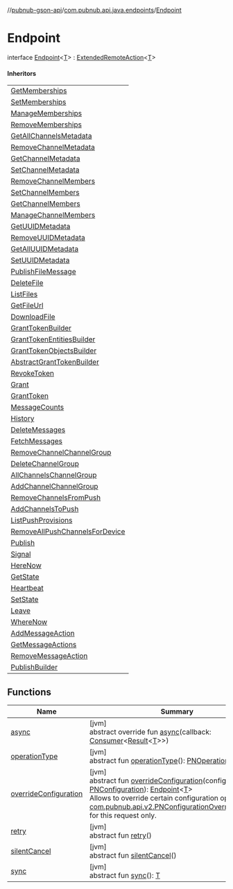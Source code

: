 //[pubnub-gson-api](../../../index.md)/[com.pubnub.api.java.endpoints](../index.md)/[Endpoint](index.md)

# Endpoint

interface [Endpoint](index.md)&lt;[T](index.md)&gt; : [ExtendedRemoteAction](../../../../../pubnub-kotlin/pubnub-kotlin-core-api/pubnub-kotlin-core-api/com.pubnub.api.endpoints.remoteaction/-extended-remote-action/index.md)&lt;[T](index.md)&gt; 

#### Inheritors

| |
|---|
| [GetMemberships](../../com.pubnub.api.java.endpoints.objects_api.memberships/-get-memberships/index.md) |
| [SetMemberships](../../com.pubnub.api.java.endpoints.objects_api.memberships/-set-memberships/index.md) |
| [ManageMemberships](../../com.pubnub.api.java.endpoints.objects_api.memberships/-manage-memberships/index.md) |
| [RemoveMemberships](../../com.pubnub.api.java.endpoints.objects_api.memberships/-remove-memberships/index.md) |
| [GetAllChannelsMetadata](../../com.pubnub.api.java.endpoints.objects_api.channel/-get-all-channels-metadata/index.md) |
| [RemoveChannelMetadata](../../com.pubnub.api.java.endpoints.objects_api.channel/-remove-channel-metadata/index.md) |
| [GetChannelMetadata](../../com.pubnub.api.java.endpoints.objects_api.channel/-get-channel-metadata/index.md) |
| [SetChannelMetadata](../../com.pubnub.api.java.endpoints.objects_api.channel/-set-channel-metadata/index.md) |
| [RemoveChannelMembers](../../com.pubnub.api.java.endpoints.objects_api.members/-remove-channel-members/index.md) |
| [SetChannelMembers](../../com.pubnub.api.java.endpoints.objects_api.members/-set-channel-members/index.md) |
| [GetChannelMembers](../../com.pubnub.api.java.endpoints.objects_api.members/-get-channel-members/index.md) |
| [ManageChannelMembers](../../com.pubnub.api.java.endpoints.objects_api.members/-manage-channel-members/index.md) |
| [GetUUIDMetadata](../../com.pubnub.api.java.endpoints.objects_api.uuid/-get-u-u-i-d-metadata/index.md) |
| [RemoveUUIDMetadata](../../com.pubnub.api.java.endpoints.objects_api.uuid/-remove-u-u-i-d-metadata/index.md) |
| [GetAllUUIDMetadata](../../com.pubnub.api.java.endpoints.objects_api.uuid/-get-all-u-u-i-d-metadata/index.md) |
| [SetUUIDMetadata](../../com.pubnub.api.java.endpoints.objects_api.uuid/-set-u-u-i-d-metadata/index.md) |
| [PublishFileMessage](../../com.pubnub.api.java.endpoints.files/-publish-file-message/index.md) |
| [DeleteFile](../../com.pubnub.api.java.endpoints.files/-delete-file/index.md) |
| [ListFiles](../../com.pubnub.api.java.endpoints.files/-list-files/index.md) |
| [GetFileUrl](../../com.pubnub.api.java.endpoints.files/-get-file-url/index.md) |
| [DownloadFile](../../com.pubnub.api.java.endpoints.files/-download-file/index.md) |
| [GrantTokenBuilder](../../com.pubnub.api.java.endpoints.access.builder/-grant-token-builder/index.md) |
| [GrantTokenEntitiesBuilder](../../com.pubnub.api.java.endpoints.access.builder/-grant-token-entities-builder/index.md) |
| [GrantTokenObjectsBuilder](../../com.pubnub.api.java.endpoints.access.builder/-grant-token-objects-builder/index.md) |
| [AbstractGrantTokenBuilder](../../com.pubnub.api.java.endpoints.access.builder/-abstract-grant-token-builder/index.md) |
| [RevokeToken](../../com.pubnub.api.java.endpoints.access/-revoke-token/index.md) |
| [Grant](../../com.pubnub.api.java.endpoints.access/-grant/index.md) |
| [GrantToken](../../com.pubnub.api.java.endpoints.access/-grant-token/index.md) |
| [MessageCounts](../-message-counts/index.md) |
| [History](../-history/index.md) |
| [DeleteMessages](../-delete-messages/index.md) |
| [FetchMessages](../-fetch-messages/index.md) |
| [RemoveChannelChannelGroup](../../com.pubnub.api.java.endpoints.channel_groups/-remove-channel-channel-group/index.md) |
| [DeleteChannelGroup](../../com.pubnub.api.java.endpoints.channel_groups/-delete-channel-group/index.md) |
| [AllChannelsChannelGroup](../../com.pubnub.api.java.endpoints.channel_groups/-all-channels-channel-group/index.md) |
| [AddChannelChannelGroup](../../com.pubnub.api.java.endpoints.channel_groups/-add-channel-channel-group/index.md) |
| [RemoveChannelsFromPush](../../com.pubnub.api.java.endpoints.push/-remove-channels-from-push/index.md) |
| [AddChannelsToPush](../../com.pubnub.api.java.endpoints.push/-add-channels-to-push/index.md) |
| [ListPushProvisions](../../com.pubnub.api.java.endpoints.push/-list-push-provisions/index.md) |
| [RemoveAllPushChannelsForDevice](../../com.pubnub.api.java.endpoints.push/-remove-all-push-channels-for-device/index.md) |
| [Publish](../../com.pubnub.api.java.endpoints.pubsub/-publish/index.md) |
| [Signal](../../com.pubnub.api.java.endpoints.pubsub/-signal/index.md) |
| [HereNow](../../com.pubnub.api.java.endpoints.presence/-here-now/index.md) |
| [GetState](../../com.pubnub.api.java.endpoints.presence/-get-state/index.md) |
| [Heartbeat](../../com.pubnub.api.java.endpoints.presence/-heartbeat/index.md) |
| [SetState](../../com.pubnub.api.java.endpoints.presence/-set-state/index.md) |
| [Leave](../../com.pubnub.api.java.endpoints.presence/-leave/index.md) |
| [WhereNow](../../com.pubnub.api.java.endpoints.presence/-where-now/index.md) |
| [AddMessageAction](../../com.pubnub.api.java.endpoints.message_actions/-add-message-action/index.md) |
| [GetMessageActions](../../com.pubnub.api.java.endpoints.message_actions/-get-message-actions/index.md) |
| [RemoveMessageAction](../../com.pubnub.api.java.endpoints.message_actions/-remove-message-action/index.md) |
| [PublishBuilder](../../com.pubnub.api.java.v2.endpoints.pubsub/-publish-builder/index.md) |

## Functions

| Name | Summary |
|---|---|
| [async](index.md#149557464%2FFunctions%2F126356644) | [jvm]<br>abstract override fun [async](index.md#149557464%2FFunctions%2F126356644)(callback: [Consumer](../../../../../pubnub-kotlin/pubnub-kotlin-core-api/pubnub-kotlin-core-api/com.pubnub.api.v2.callbacks/-consumer/index.md)&lt;[Result](../../../../../pubnub-kotlin/pubnub-kotlin-core-api/pubnub-kotlin-core-api/com.pubnub.api.v2.callbacks/-result/index.md)&lt;[T](index.md)&gt;&gt;) |
| [operationType](../../com.pubnub.api.java.v2.endpoints.pubsub/-publish-builder/index.md#1414065386%2FFunctions%2F126356644) | [jvm]<br>abstract fun [operationType](../../com.pubnub.api.java.v2.endpoints.pubsub/-publish-builder/index.md#1414065386%2FFunctions%2F126356644)(): [PNOperationType](../../../../../pubnub-kotlin/pubnub-kotlin-core-api/pubnub-kotlin-core-api/com.pubnub.api.enums/-p-n-operation-type/index.md) |
| [overrideConfiguration](override-configuration.md) | [jvm]<br>abstract fun [overrideConfiguration](override-configuration.md)(configuration: [PNConfiguration](../../../../../pubnub-kotlin/pubnub-kotlin-core-api/pubnub-kotlin-core-api/com.pubnub.api.v2/-p-n-configuration/index.md)): [Endpoint](index.md)&lt;[T](index.md)&gt;<br>Allows to override certain configuration options (see [com.pubnub.api.v2.PNConfigurationOverride.Builder](../../../../../pubnub-kotlin/pubnub-kotlin-core-api/pubnub-kotlin-core-api/com.pubnub.api.v2/-p-n-configuration-override/-builder/index.md)) for this request only. |
| [retry](../../com.pubnub.api.java.v2.endpoints.pubsub/-publish-builder/index.md#2020801116%2FFunctions%2F126356644) | [jvm]<br>abstract fun [retry](../../com.pubnub.api.java.v2.endpoints.pubsub/-publish-builder/index.md#2020801116%2FFunctions%2F126356644)() |
| [silentCancel](../../com.pubnub.api.java.v2.endpoints.pubsub/-publish-builder/index.md#-675955969%2FFunctions%2F126356644) | [jvm]<br>abstract fun [silentCancel](../../com.pubnub.api.java.v2.endpoints.pubsub/-publish-builder/index.md#-675955969%2FFunctions%2F126356644)() |
| [sync](../../com.pubnub.api.java.v2.endpoints.pubsub/-publish-builder/index.md#40193115%2FFunctions%2F126356644) | [jvm]<br>abstract fun [sync](../../com.pubnub.api.java.v2.endpoints.pubsub/-publish-builder/index.md#40193115%2FFunctions%2F126356644)(): [T](index.md) |
